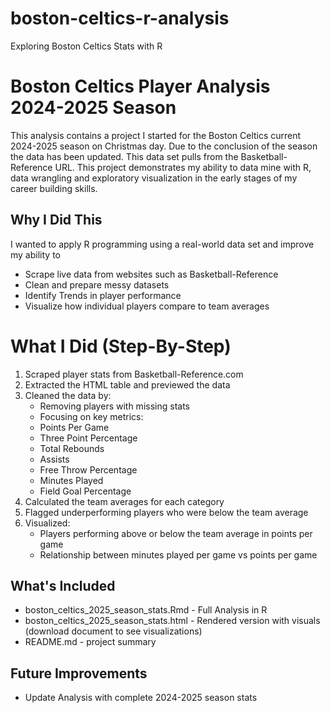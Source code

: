 # boston-celtics-r-analysis
Exploring Boston Celtics Stats with R
# Boston Celtics Player Analysis 2024-2025 Season 
This analysis contains a project I started for the Boston Celtics current 2024-2025 season on Christmas day. Due to the conclusion of the season the data has been updated. This data set pulls from the Basketball-Reference URL. This project demonstrates my ability to data mine with R, data wrangling and exploratory visualization in the early stages of my career building skills.

## Why I Did This
I wanted to apply R programming using a real-world data set and improve my ability to
- Scrape live data from websites such as Basketball-Reference
- Clean and prepare messy datasets
- Identify Trends in player performance
- Visualize how individual players compare to team averages

# What I Did (Step-By-Step)
1. Scraped player stats from Basketball-Reference.com
2. Extracted the HTML table and previewed the data
3. Cleaned the data by:
   - Removing players with missing stats
   - Focusing on key metrics:
   - Points Per Game
   - Three Point Percentage
   - Total Rebounds
   - Assists
   - Free Throw Percentage
   - Minutes Played
   - Field Goal Percentage
4. Calculated the team averages for each category
5. Flagged underperforming players who were below the team average
6. Visualized:
   - Players performing above or below the team average in points per game
   - Relationship between minutes played per game vs points per game


## What's Included
- boston_celtics_2025_season_stats.Rmd - Full Analysis in R
- boston_celtics_2025_season_stats.html - Rendered version with visuals (download document to see visualizations)
- README.md - project summary

## Future Improvements
- Update Analysis with complete 2024-2025 season stats
